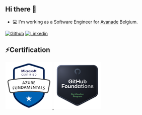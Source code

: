 ## Hi there 👋

* :computer: I'm working as a Software Engineer for [Avanade](https://github.com/avanade) Belgium. 

[![Github](https://img.shields.io/badge/-Github-000?style=flat-square&logo=Github&logoColor=white)](https://github.com/Bovfir)
[![Linkedin](https://img.shields.io/badge/-LinkedIn-blue?style=flat-square&logo=Linkedin&logoColor=white)](https://www.linkedin.com/in/valentin-guillaume/)


## ⚡Certification

<a href="https://learn.microsoft.com/api/credentials/share/en-us/Bamcko-6721/697A6F7DDE446A4F?sharingId=8987DB1728EEFF2C">
<img src="./assets/az900.png" width="150" height="150" alt="App Icon">
</a>

<a href="https://learn.microsoft.com/api/credentials/share/en-us/Bamcko-6721/DD9496A3B5B1E899?sharingId=8987DB1728EEFF2C">
<img src="./assets/gh900.png" width="150" height="150" alt="App Icon">
</a>

<!--
**Bovfir/bovfir** is a ✨ _special_ ✨ repository because its `README.md` (this file) appears on your GitHub profile.

Here are some ideas to get you started:

- 🔭 I’m currently working on ...
- 🌱 I’m currently learning ...
- 👯 I’m looking to collaborate on ...
- 🤔 I’m looking for help with ...
- 💬 Ask me about ...
- 📫 How to reach me: ...
- 😄 Pronouns: ...
- ⚡ Fun fact: ...
-->
